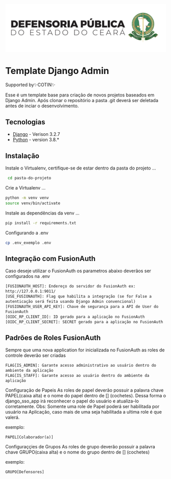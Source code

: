 ![Alt text](/static/logo-vertical-novo-modelo.png)
# Template Django Admin
Supported by✨COTIN✨

Esse é um template base para criação de novos projetos baseados em Django Admin. Após clonar o repositório a pasta .git deverá ser deletada antes de inciar o desenvolvimento.
## Tecnologias

- [Django](https://www.djangoproject.com/) - Verison 3.2.7
- [Python](https://www.python.org/) - version 3.8.*



## Instalação
Instale o Virtualenv, certifique-se de estar dentro da pasta do projeto ...
```sh
 cd pasta-do-projeto
 ```

Crie a Virtualenv ...
```sh
python -m venv venv
source venv/bin/activate
```

Instale as dependências da venv ...
```sh
pip install -r requirements.txt
```

Configurando a .env
```sh
cp .env_exemplo .env
```

## Integração com FusionAuth

Caso deseje utilizar o FusionAuth os parametros abaixo deverãos ser configurados na .env
```
[FUSIONAUTH_HOST]: Endereço do servidor do FusionAuth ex: http://127.0.0.1:9011/
[USE_FUSIONAUTH]: Flag que habilita a integração (se for False a autenticação será feita usando Django Admin convencional)
[FUSIONAUTH_USER_API_KEY]: Chave de segurança para a API de User do FusionAuth
[OIDC_RP_CLIENT_ID]: ID gerado para a aplicação no FusionAuth
[OIDC_RP_CLIENT_SECRET]: SECRET gerado para a aplicação no FusionAuth
```

## Padrões de Roles FusionAuth
Sempre que uma nova application for inicializada no FusionAuth as roles de controle deverão ser criadas
```
FLAG[IS_ADMIN]: Garante acesso administrativo ao usuário dentro do ambiente da aplicação
FLAG[IS_STAFF]: Garante acesso ao usuário dentro do ambiente da aplicação
```

Configuração de Papeis
As roles de papel deverão possuir a palavra chave PAPEL(caixa alta) e o nome do papel dentro de [] (cochetes). Dessa forma o django_sso_app irá reconhecer o papel do usuário e atualiza-lo corretamente. 
Obs: Somente uma role de Papel poderá ser habilitada por usuário na Aplicação, caso mais de uma seja habilitada a ultima role é que valerá.

exemplo:
```
PAPEL[Colaborador(a)]
```

Configuraççies de Grupos
As roles de grupo deverão possuir a palavra chave GRUPO(caixa alta) e o nome do grupo dentro de [] (cochetes)

exemplo:
```
GRUPO[Defensores]
```